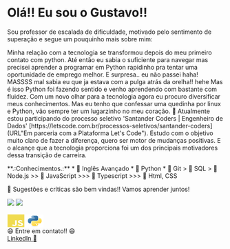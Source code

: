<div>
<h1>Olá!! Eu sou o Gustavo!!</h1>
<p>Sou professor de escalada de dificuldade, motivado pelo sentimento de superação e segue um pouquinho mais sobre mim:</p>
<p> Minha relação com a tecnologia se transformou depois do meu primeiro contato com python. Até então eu sabia o suficiente para navegar mas precisei aprender a programar em Python rapidinho pra tentar uma oportunidade de emprego melhor. E surpresa.. eu não passei haha! MASSSS mal sabia eu que ja estava com a pulga atrás da orelha!! hehe Mas é isso Python foi fazendo sentido e venho aprendendo com bastante com fluidez. Com um novo olhar para a tecnologia agora eu procuro diversificar meus conhecimentos. Mas eu tenho que confessar uma quedinha por linux e Python, vão sempre ter um lugarzinho no meu coração.
 🔭 Atualmente estou participando do processo seletivo 'Santander Coders | Engenheiro de Dados' [https://letscode.com.br/processos-seletivos/santander-coders](URL"Em parceria com a Plataforma Let's Code").
 Estudo com o objetivo muito claro de fazer a diferença, quero ser motor de mudanças positivas. E o alcançe que a tecnologia proporciona foi um dos principais motivadores dessa transição de carreira.
 </p>
<p></p>
**.:Conhecimentos.:**
* 🌱 Inglês Avançado
* 🌱 Python
* 🌱 Git
> 🌱 SQL 
> 🌱 Node.js
>> 🌱 JavaScript
>>> 🌱 Typescript
>>> 🌱 Html, CSS

🤔 Sugestões e críticas são bem vindas!! Vamos aprender juntos! <br/>
 
  </div>
 <div>
  <img height="166em" src="https://github-readme-stats.vercel.app/api?username=GustavoH-Santos&show_icons=true&theme=dark&include_all_commits=true&count_private=true"/>
  
 <img height="166em" src="https://github-readme-stats.vercel.app/api/top-langs/?username=GustavoH-Santos&layout=compact&langs_count=7&theme=dark"/>
  </div>
  
  <div style="display: inline"><br>
  <img align="center" alt="Rafa-Js" height="30" width="40" src="https://raw.githubusercontent.com/devicons/devicon/master/icons/javascript/javascript-plain.svg">

  <img align="center" alt="Rafa-Python" height="30" width="40" src="https://raw.githubusercontent.com/devicons/devicon/master/icons/python/python-original.svg">
  </div> <br/>
😄 Entre em contato!! 😄 <br/>  
  <a href="https://www.linkedin.com/in/gustavo-santos-950948231/"> LinkedIn 🚀 </a> 
